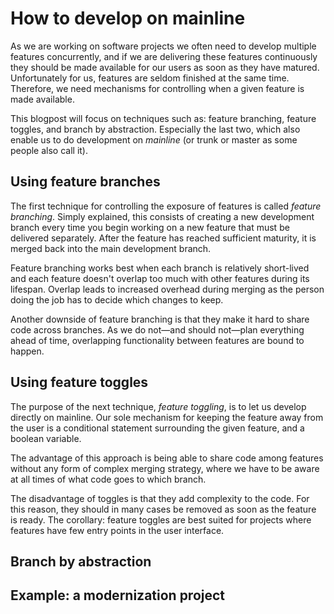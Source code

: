 How to develop on mainline
==========================

As we are working on software projects we often need to develop
multiple features concurrently, and if we are delivering these features
continuously they should be made available for our users as soon as they
have matured. Unfortunately for us, features are seldom finished at the
same time. Therefore, we need mechanisms for controlling when a given
feature is made available.

This blogpost will focus on techniques such as: feature branching, feature
toggles, and branch by abstraction. Especially the last two, which also
enable us to do development on _mainline_ (or trunk or master as some
people also call it).

Using feature branches
----------------------

The first technique for controlling the exposure of features is called
_feature branching_. Simply explained, this consists of creating a new
development branch every time you begin working on a new feature that
must be delivered separately. After the feature has reached sufficient
maturity, it is merged back into the main development branch.

Feature branching works best when each branch is relatively short-lived
and each feature doesn't overlap too much with other features during its
lifespan. Overlap leads to increased overhead during merging as the
person doing the job has to decide which changes to keep.

Another downside of feature branching is that they make it hard to share
code across branches. As we do not—and should not—plan everything ahead
of time, overlapping functionality between features are bound to happen.

Using feature toggles
---------------------

The purpose of the next technique, _feature toggling_, is to let us
develop directly on mainline. Our sole mechanism for keeping the feature
away from the user is a conditional statement surrounding the given
feature, and a boolean variable.

The advantage of this approach is being able to share code among
features without any form of complex merging strategy, where we have to
be aware at all times of what code goes to which branch.

The disadvantage of toggles is that they add complexity to the code. For
this reason, they should in many cases be removed as soon as the feature
is ready. The corollary: feature toggles are best suited for projects
where features have few entry points in the user interface.

Branch by abstraction
---------------------


Example: a modernization project
--------------------------------


